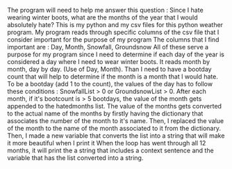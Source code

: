 The program will need to help me answer this question : Since I hate wearing winter boots, what are the months of the year that I would absolutely hate?
This is my python and my csv files for this python weather program. My program reads through specific columns of the csv file that I consider important for the purpose of my program
The columns that I find important are : Day, Month, Snowfall, Groundsnow
All of these serve a purpose for my program since I need to determine if each day of the year is considered a day where I need to wear winter boots. 
It reads month by month, day by day. (Use of Day, Month).
Than I need to have a bootday count that will help to determine if the month is a month that I would hate. 
To be a bootday (add 1 to the count), the values of the day has to follow these conditions : SnowfallList > 0 or GroundsnowList > 0.
After each month, if it's bootcount is > 5 bootdays, the value of the month gets appended to the hatedmonths list.
The value of the months gets converted to the actual name of the months by firstly having the dictionary that associates the number of the month to it's name.
Then, I replaced the value of the month to the name of the month associated to it from the dictionary.
Then, I made a new variable that converts the list into a string that will make it more beautiful when I print it
When the loop has went through all 12 months, it will print the a string that includes a context sentence and the variable that has the list converted into a string.
